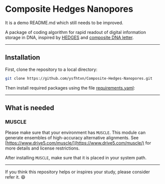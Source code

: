 # Composite Hedges Nanopores

It is a demo README.md which still needs to be improved.

A package of coding algorithm for rapid readout of digital information storage in DNA, inspired by [HEDGES](https://github.com/whpress/hedges) and [composite DNA letter](https://github.com/leon-anavy/dna-fountain).

---

## Installation

First, clone the repository to a local directory:

```bash
git clone https://github.com/ysfhtxn/Composite-Hedges-Nanopores.git
```

Then install required packages using the file [requirements.yaml](https://github.com/ysfhtxn/Composite-Hedges-Nanopores/blob/main/requirements.yaml):

---

## What is needed

### MUSCLE
Please make sure that your environment has `MUSCLE`. This module can generate ensembles of high-accuracy alternative alignments. See [https://www.drive5.com/muscle/](https://www.drive5.com/muscle/) for more details and license restrictions.

After installing `MUSCLE`, make sure that it is placed in your system path.

---

If you think this repository helps or inspires your study, please consider refer it. 😄
